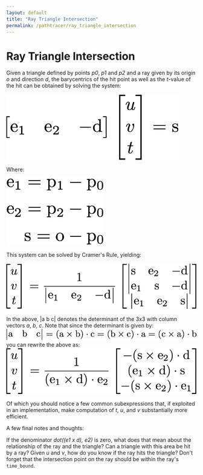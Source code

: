 ```yaml
---
layout: default
title: "Ray Triangle Intersection"
permalink: /pathtracer/ray_triangle_intersection
---
```


# Ray Triangle Intersection

Given a triangle defined by points _p0_, _p1_ and _p2_ and a ray given by its origin _o_ and direction _d_, the barycentrics of the hit point as well as the _t_-value of the hit can be obtained by solving the system:

![triangle_eq1](triangle_eq1.png)

Where:

![triangle_eq2](triangle_eq2.png)

This system can be solved by Cramer's Rule, yielding:

![triangle_eq3](triangle_eq3.png)

In the above, |a b c| denotes the determinant of the 3x3 with column vectors _a_, _b_, _c_.
Note that since the determinant is given by:![triangle_eq4](triangle_eq4.png)
you can rewrite the above as:
![triangle_eq5](triangle_eq5.png)

Of which you should notice a few common subexpressions that, if exploited in an implementation, make computation of _t_, _u_, and _v_ substantially more efficient.

A few final notes and thoughts:

If the denominator _dot((e1 x d), e2)_ is zero, what does that mean about the relationship of the ray and the triangle? Can a triangle with this area be hit by a ray? Given _u_ and _v_, how do you know if the ray hits the triangle? Don't forget that the intersection point on the ray should be within the ray's `time_bound`.